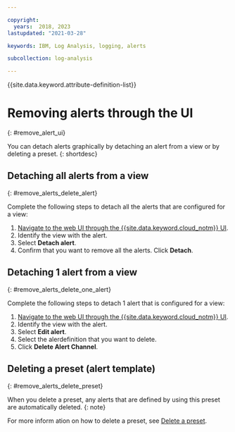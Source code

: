 ```yaml
---

copyright:
  years:  2018, 2023
lastupdated: "2021-03-28"

keywords: IBM, Log Analysis, logging, alerts

subcollection: log-analysis

---
```


{{site.data.keyword.attribute-definition-list}}

# Removing alerts through the UI
{: #remove_alert_ui}

You can detach alerts graphically by detaching an alert from a view or by deleting a preset.
{: shortdesc}


## Detaching all alerts from a view
{: #remove_alerts_delete_alert}

Complete the following steps to detach all the alerts that are configured for a view:

1. [Navigate to the web UI through the {{site.data.keyword.cloud_notm}} UI](/docs/log-analysis?topic=log-analysis-launch).
2. Identify the view with the alert.
3. Select **Detach alert**.
4. Confirm that you want to remove all the alerts. Click **Detach**.



## Detaching 1 alert from a view
{: #remove_alerts_delete_one_alert}

Complete the following steps to detach 1 alert that is configured for a view:

1. [Navigate to the web UI through the {{site.data.keyword.cloud_notm}} UI](/docs/log-analysis?topic=log-analysis-launch).
2. Identify the view with the alert.
3. Select **Edit alert**.
4. Select the alerdefinition that you want to delete.
5. Click **Delete Alert Channel**.



## Deleting a preset (alert template)
{: #remove_alerts_delete_preset}

When you delete a preset, any alerts that are defined by using this preset are automatically deleted.
{: note}

For more inform ation on how to delete a preset, see [Delete a preset](/docs/log-analysis?topic=log-analysis-preset_ui#preset_ui_delete).
